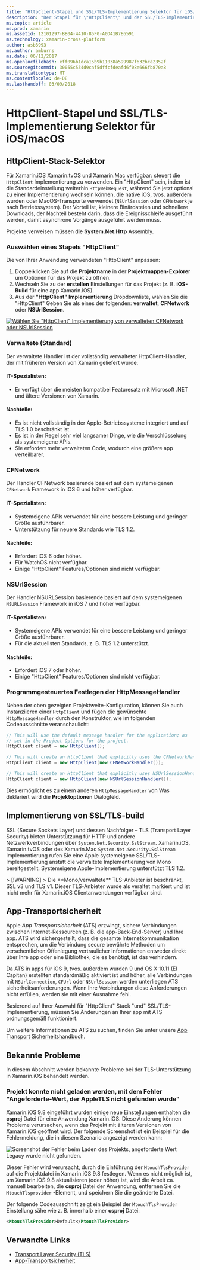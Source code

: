 ```yaml
---
title: "HttpClient-Stapel und SSL/TLS-Implementierung Selektor für iOS/macOS"
description: "Der Stapel für \"HttpClient\" und der SSL/TLS-Implementierung Auswahlzeiger bestimmt die \"HttpClient\" und SSL/TLS-Implementierung, die von der Xamarin-app für iOS, tvos. außerdem wurden oder MacOS verwendet wird."
ms.topic: article
ms.prod: xamarin
ms.assetid: 12101297-BB04-4410-85F0-A0D41B7E6591
ms.technology: xamarin-cross-platform
author: asb3993
ms.author: amburns
ms.date: 06/12/2017
ms.openlocfilehash: eff096b1dca15b9b11038a599987f632bca2352f
ms.sourcegitcommit: 30055c534d9caf5dffcfdeafd6f08e666fb870a8
ms.translationtype: MT
ms.contentlocale: de-DE
ms.lasthandoff: 03/09/2018
---
```

# <a name="httpclient-stack-and-ssltls-implementation-selector-for-iosmacos"></a>HttpClient-Stapel und SSL/TLS-Implementierung Selektor für iOS/macOS

## <a name="httpclient-stack-selector"></a>HttpClient-Stack-Selektor

Für Xamarin.iOS Xamarin.tvOS und Xamarin.Mac verfügbar: steuert die `HttpClient` Implementierung zu verwenden. Ein "HttpClient" sein, indem ist die Standardeinstellung weiterhin `HttpWebRequest`, während Sie jetzt optional zu einer Implementierung wechseln können, die native iOS, tvos. außerdem wurden oder MacOS-Transporte verwendet (`NSUrlSession` oder `CFNetwork` je nach Betriebssystem). Der Vorteil ist, kleinere Binärdateien und schnellere Downloads, der Nachteil besteht darin, dass die Ereignisschleife ausgeführt werden, damit asynchrone Vorgänge ausgeführt werden muss.

Projekte verweisen müssen die **System.Net.Http** Assembly.

<a name="Selecting-a-HttpClient-Stack" />

### <a name="selecting-a-httpclient-stack"></a>Auswählen eines Stapels "HttpClient"

Die von Ihrer Anwendung verwendeten "HttpClient" anpassen:

1. Doppelklicken Sie auf die **Projektname** in der **Projektmappen-Explorer** um Optionen für das Projekt zu öffnen.
2. Wechseln Sie zu der **erstellen** Einstellungen für das Projekt (z. B. **iOS-Build** für eine app Xamarin.iOS).
3. Aus der **"HttpClient" Implementierung** Dropdownliste, wählen Sie die "HttpClient" Geben Sie als eines der folgenden: **verwaltet**, **CFNetwork** oder **NSUrlSession**.

[![Wählen Sie "HttpClient" Implementierung von verwalteten CFNetwork oder NSUrlSession](http-stack-images/http-xs-sml.png)](http-stack-images/http-xs.png#lightbox)

<a name="Managed" />

### <a name="managed-default"></a>Verwaltete (Standard)

Der verwaltete Handler ist der vollständig verwalteter HttpClient-Handler, der mit früheren Version von Xamarin geliefert wurde.

#### <a name="pros"></a>IT-Spezialisten:

 - Er verfügt über die meisten kompatibel Featuresatz mit Microsoft .NET und ältere Versionen von Xamarin.

#### <a name="cons"></a>Nachteile:

 - Es ist nicht vollständig in der Apple-Betriebssysteme integriert und auf TLS 1.0 beschränkt ist.
 - Es ist in der Regel sehr viel langsamer Dinge, wie die Verschlüsselung als systemeigene APIs.
 - Sie erfordert mehr verwalteten Code, wodurch eine größere app verteilbarer.

<a name="CFNetwork" />

### <a name="cfnetwork"></a>CFNetwork

Der Handler CFNetwork basierende basiert auf dem systemeigenen `CFNetwork` Framework in iOS 6 und höher verfügbar.

#### <a name="pros"></a>IT-Spezialisten:

 - Systemeigene APIs verwendet für eine bessere Leistung und geringer Größe ausführbarer.
 - Unterstützung für neuere Standards wie TLS 1.2.

#### <a name="cons"></a>Nachteile:

 - Erfordert iOS 6 oder höher.
 - Für WatchOS nicht verfügbar.
 - Einige "HttpClient" Features/Optionen sind nicht verfügbar.

<a name="NSUrlSession" />

### <a name="nsurlsession"></a>NSUrlSession

Der Handler NSURLSession basierende basiert auf dem systemeigenen `NSURLSession` Framework in iOS 7 und höher verfügbar.

#### <a name="pros"></a>IT-Spezialisten:

 - Systemeigene APIs verwendet für eine bessere Leistung und geringer Größe ausführbarer.
 - Für die aktuellsten Standards, z. B. TLS 1.2 unterstützt.

#### <a name="cons"></a>Nachteile:

 - Erfordert iOS 7 oder höher.
 - Einige "HttpClient" Features/Optionen sind nicht verfügbar.

### <a name="programmatically-setting-the-httpmessagehandler"></a>Programmgesteuertes Festlegen der HttpMessageHandler

Neben der oben gezeigten Projektweite-Konfiguration, können Sie auch Instanziieren einer `HttpClient` und fügen die gewünschte `HttpMessageHandler` durch den Konstruktor, wie im folgenden Codeausschnitte veranschaulicht:

```csharp
// This will use the default message handler for the application; as
// set in the Project Options for the project.
HttpClient client = new HttpClient();

// This will create an HttpClient that explicitly uses the CFNetworkHandler
HttpClient client = new HttpClient(new CFNetworkHandler());

// This will create an HttpClient that explicitly uses NSUrlSessionHandler
HttpClient client = new HttpClient(new NSUrlSessionHandler());
```

Dies ermöglicht es zu einem anderen `HttpMessageHandler` von Was deklariert wird die **Projektoptionen** Dialogfeld.

<a name="New-SSL-TLS-implementation-build-option" />
<a name="Selecting-a-SSL-TLS-implementation" />
<a name="Apple-TLS" />

## <a name="ssltls-implementation-build"></a>Implementierung von SSL/TLS-build

SSL (Secure Sockets Layer) und dessen Nachfolger – TLS (Transport Layer Security) bieten Unterstützung für HTTP und andere Netzwerkverbindungen über `System.Net.Security.SslStream`. Xamarin.iOS, Xamarin.tvOS oder des Xamarin.Mac `System.Net.Security.SslStream` Implementierung rufen Sie eine Apple systemeigene SSL/TLS-Implementierung anstatt die verwaltete Implementierung von Mono bereitgestellt. Systemeigene Apple-Implementierung unterstützt TLS 1.2.

<a name="Mono" />
> [!WARNING]
> Die **Mono/verwaltete** TLS-Anbieter ist beschränkt, SSL v3 und TLS v1. Dieser TLS-Anbieter wurde als veraltet markiert und ist nicht mehr für Xamarin.iOS Clientanwendungen verfügbar sind. 

<a name="App-Transport-Security" />

## <a name="app-transport-security"></a>App-Transportsicherheit

Apple _App Transportsicherheit_ (ATS) erzwingt, sichere Verbindungen zwischen Internet-Ressourcen (z. B. die app-Back-End-Server) und Ihre app. ATS wird sichergestellt, dass die gesamte Internetkommunikation entsprechen, um die Verbindung secure bewährte Methoden um versehentlichen Offenlegung vertraulicher Informationen entweder direkt über Ihre app oder eine Bibliothek, die es benötigt, ist das verhindern.

Da ATS in apps für iOS 9, tvos. außerdem wurden 9 und OS X 10.11 (El Capitan) erstellten standardmäßig aktiviert ist und höher, alle Verbindungen mit `NSUrlConnection`, `CFUrl` oder `NSUrlSession` werden unterliegen ATS sicherheitsanforderungen. Wenn Ihre Verbindungen diese Anforderungen nicht erfüllen, werden sie mit einer Ausnahme fehl.

Basierend auf Ihrer Auswahl für "HttpClient" Stack "und" SSL/TLS-Implementierung, müssen Sie Änderungen an Ihrer app mit ATS ordnungsgemäß funktioniert.

Um weitere Informationen zu ATS zu suchen, finden Sie unter unsere [App Transport Sicherheitshandbuch](~/ios/app-fundamentals/ats.md).

## <a name="known-issues"></a>Bekannte Probleme

In diesem Abschnitt werden bekannte Probleme bei der TLS-Unterstützung in Xamarin.iOS behandelt werden.

### <a name="project-failed-to-load-with-error-requested-value-appletls-wasnt-found"></a>Projekt konnte nicht geladen werden, mit dem Fehler "Angeforderte-Wert, der AppleTLS nicht gefunden wurde"

Xamarin.iOS 9.8 eingeführt wurden einige neue Einstellungen enthalten die **csproj** Datei für eine Anwendung Xamarin.iOS. Diese Änderung können Probleme verursachen, wenn das Projekt mit älteren Versionen von Xamarin.iOS geöffnet wird. Der folgende Screenshot ist ein Beispiel für die Fehlermeldung, die in diesem Szenario angezeigt werden kann:

![Screenshot der Fehler beim Laden des Projekts, angeforderte Wert Legacy wurde nicht gefunden.](http-stack-images/tlserror-xs.png)

Dieser Fehler wird verursacht, durch die Einführung der `MtouchTlsProvider` auf die Projektdatei in Xamarin.iOS 9.8 festlegen. Wenn es nicht möglich ist, um Xamarin.iOS 9.8 aktualisieren (oder höher) ist, wird die Arbeit ca. manuell bearbeiten, die **csproj** Datei der Anwendung, entfernen Sie die `MtouchTlsprovider` -Element, und speichern Sie die geänderte Datei.

Der folgende Codeausschnitt zeigt ein Beispiel der `MtouchTlsProvider` Einstellung sähe wie z. B. innerhalb einer **csproj** Datei:

```xml
<MtouchTlsProvider>Default</MtouchTlsProvider>
```

## <a name="related-links"></a>Verwandte Links

- [Transport Layer Security (TLS)](~/cross-platform/app-fundamentals/transport-layer-security.md)
- [App-Transportsicherheit](~/ios/app-fundamentals/ats.md)
